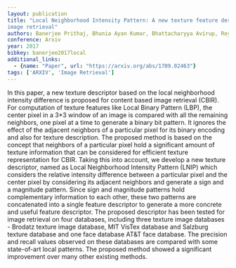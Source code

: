 ```yaml
---
layout: publication
title: "Local Neighborhood Intensity Pattern: A new texture feature descriptor for
image retrieval"
authors: Banerjee Prithaj, Bhunia Ayan Kumar, Bhattacharyya Avirup, Roy Partha Pratim, Murala Subrahmanyam
conference: Arxiv
year: 2017
bibkey: banerjee2017local
additional_links:
  - {name: "Paper", url: "https://arxiv.org/abs/1709.02463"}
tags: ['ARXIV', 'Image Retrieval']
---
```

In this paper, a new texture descriptor based on the local neighborhood
intensity difference is proposed for content based image retrieval (CBIR). For
computation of texture features like Local Binary Pattern (LBP), the center
pixel in a 3*3 window of an image is compared with all the remaining neighbors,
one pixel at a time to generate a binary bit pattern. It ignores the effect of
the adjacent neighbors of a particular pixel for its binary encoding and also
for texture description. The proposed method is based on the concept that
neighbors of a particular pixel hold a significant amount of texture information
that can be considered for efficient texture representation for CBIR. Taking
this into account, we develop a new texture descriptor, named as Local
Neighborhood Intensity Pattern (LNIP) which considers the relative intensity
difference between a particular pixel and the center pixel by considering its
adjacent neighbors and generate a sign and a magnitude pattern. Since sign and
magnitude patterns hold complementary information to each other, these two
patterns are concatenated into a single feature descriptor to generate a more
concrete and useful feature descriptor. The proposed descriptor has been tested
for image retrieval on four databases, including three texture image databases -
Brodatz texture image database, MIT VisTex database and Salzburg texture
database and one face database AT&T face database. The precision and recall
values observed on these databases are compared with some state-of-art local
patterns. The proposed method showed a significant improvement over many other
existing methods.
